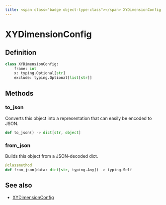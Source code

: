 ```yaml
---
title: <span class="badge object-type-class"></span> XYDimensionConfig
---
```

# <span class="badge object-type-class"></span> XYDimensionConfig

## Definition

```python
class XYDimensionConfig:
    frame: int
    x: typing.Optional[str]
    exclude: typing.Optional[list[str]]
```
## Methods

### <span class="badge object-method"></span> to_json

Converts this object into a representation that can easily be encoded to JSON.

```python
def to_json() -> dict[str, object]
```

### <span class="badge object-method"></span> from_json

Builds this object from a JSON-decoded dict.

```python
@classmethod
def from_json(data: dict[str, typing.Any]) -> typing.Self
```

## See also

 * <span class="badge builder"></span> [XYDimensionConfig](./builder-XYDimensionConfig.md)
